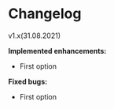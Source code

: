 
# Changelog

v1.х(31.08.2021)

**Implemented enhancements:**

- First option

**Fixed bugs:**

- First option